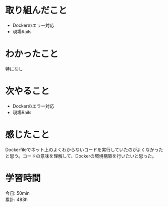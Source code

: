 # 取り組んだこと       
- Dockerのエラー対応
- 現場Rails 
# わかったこと  
特になし  
# 次やること  
- Dockerのエラー対応  
- 現場Rails 
# 感じたこと
Dockerfileでネット上のよくわからないコードを実行していたのがよくなかったと思う。コードの意味を理解して、Dockerの環境構築を行いたいと思った。  
# 学習時間  
今日: 50min    
累計: 483h  
